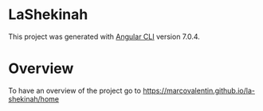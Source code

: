 # LaShekinah

This project was generated with [Angular CLI](https://github.com/angular/angular-cli) version 7.0.4.

# Overview

To have an overview of the project go to https://marcovalentin.github.io/la-shekinah/home

